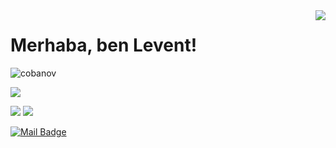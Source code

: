 <img align='right' src="https://github-readme-stats.vercel.app/api?username=levohub&show_icons=true">

# Merhaba, ben Levent! 
<p align="left"> <img src="https://komarev.com/ghpvc/?username=levohub" alt="cobanov" /> </p>

[![](https://img.shields.io/github/followers/cobanov?style=social)](https://www.github.com/levohub)



[![](https://img.shields.io/badge/linkedin-%230077B5.svg?&style=for-the-badge&logo=linkedin&logoColor=white)](https://www.linkedin.com/in/levent-sarioglu/)
[![](https://img.shields.io/badge/medium-%2312100E.svg?&style=for-the-badge&logo=medium&logoColor=white)](https://medium.com/)

[![Mail Badge](https://img.shields.io/badge/mertcobanov@gmail.com-c14438?style=for-the-badge&logo=Gmail&logoColor=white&link=mailto:levent@sarioglu.istanbul)](mailto:levent@sarioglu.istanbul)


